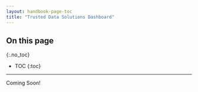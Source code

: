 ```yaml
---
layout: handbook-page-toc
title: "Trusted Data Solutions Dashboard"
---
```


## On this page
{:.no_toc}

- TOC
{:toc}

---
Coming Soon!